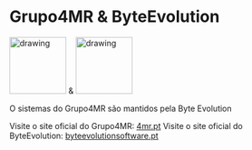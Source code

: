 # Grupo4MR & ByteEvolution

<img src="https://i.ibb.co/qrtKTKv/Instagram-Profile.png" alt="drawing" width="100"/>
& 
<img src="https://i.ibb.co/173X870/grupo4mr-logo.png" alt="drawing" width="100"/>

O sistemas do Grupo4MR são mantidos pela Byte Evolution

Visite o site oficial do Grupo4MR: [4mr.pt](http://4mr.pt/)
Visite o site oficial do ByteEvolution: [byteevolutionsoftware.pt](http://byteevolutionsoftware.pt/)
